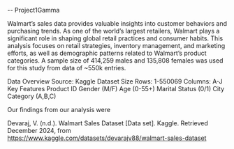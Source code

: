-- Project1Gamma

Walmart’s sales data provides valuable insights into customer behaviors and purchasing trends. As one of the world’s largest retailers, Walmart plays a significant role in shaping global retail practices and consumer habits. This analysis focuses on retail strategies, inventory management, and marketing efforts, as well as demographic patterns related to Walmart’s product categories. A sample size of 414,259 males and 135,808 females was used for this study from data of ~550k entries.

Data Overview
Source: Kaggle 
Dataset Size
Rows: 1-550069
Columns: A-J
Key Features
Product ID 
Gender (M/F)
Age (0-55+)
Marital Status (0/1)
City Category (A,B,C)

Our findings from our analysis were 


Devaraj, V. (n.d.). Walmart Sales Dataset [Data set]. Kaggle. Retrieved December 2024, from https://www.kaggle.com/datasets/devarajv88/walmart-sales-dataset
